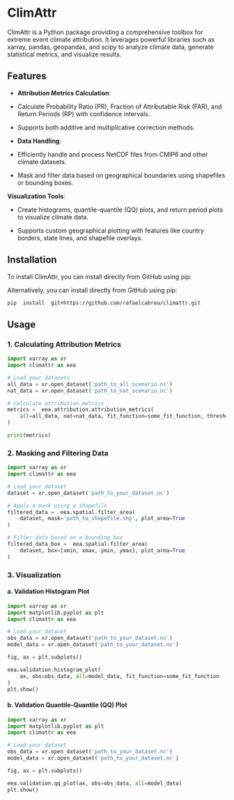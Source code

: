 
# ClimAttr

ClimAttr is a Python package providing a comprehensive toolbox for extreme event climate attribution. It leverages powerful libraries such as xarray, pandas, geopandas, and scipy to analyze climate data, generate statistical metrics, and visualize results.

## Features

-  **Attribution Metrics Calculation**:

- Calculate Probability Ratio (PR), Fraction of Attributable Risk (FAR), and Return Periods (RP) with confidence intervals.

- Supports both additive and multiplicative correction methods.

-  **Data Handling**:

- Efficiently handle and process NetCDF files from CMIP6 and other climate datasets.

- Mask and filter data based on geographical boundaries using shapefiles or bounding boxes.

**Visualization Tools**:

- Create histograms, quantile-quantile (QQ) plots, and return period plots to visualize climate data.

- Supports custom geographical plotting with features like country borders, state lines, and shapefile overlays.

  

## Installation

  

To install ClimAttr, you can install directly from GitHub using pip:

Alternatively, you can install directly from GitHub using pip:

```bash
pip  install  git+https://github.com/rafaelcabreu/climattr.git
```

  

## Usage

### 1. Calculating Attribution Metrics

```python
import xarray as xr
import climattr as eea

# Load your datasets
all_data = xr.open_dataset('path_to_all_scenario.nc')
nat_data = xr.open_dataset('path_to_nat_scenario.nc')

# Calculate attribution metrics
metrics =  eea.attribution.attribution_metrics(
	all=all_data, nat=nat_data, fit_function=some_fit_function, thresh=threshold_value
)

print(metrics)
```

  

### 2. Masking and Filtering Data

```python
import xarray as xr
import climattr as eea

# Load your dataset
dataset = xr.open_dataset('path_to_your_dataset.nc')

# Apply a mask using a shapefile
filtered_data =  eea.spatial.filter_area(
	dataset, mask='path_to_shapefile.shp', plot_area=True
)

# Filter data based on a bounding box
filtered_data_box =  eea.spatial.filter_area(
	dataset, box=[xmin, xmax, ymin, ymax], plot_area=True
)
```

### 3. Visualization

#### a. Validation Histogram Plot

```python
import xarray as xr
import matplotlib.pyplot as plt
import climattr as eea

# Load your dataset
obs_data = xr.open_dataset('path_to_your_dataset.nc')
model_data = xr.open_dataset('path_to_your_dataset.nc')

fig, ax = plt.subplots()

eea.validation.histogram_plot(
	ax, obs=obs_data, all=model_data, fit_function=some_fit_function
)
plt.show()
```

#### b. Validation Quantile-Quantile (QQ) Plot

```python
import xarray as xr
import matplotlib.pyplot as plt
import climattr as eea

# Load your dataset
obs_data = xr.open_dataset('path_to_your_dataset.nc')
model_data = xr.open_dataset('path_to_your_dataset.nc')

fig, ax = plt.subplots()

eea.validation.qq_plot(ax, obs=obs_data, all=model_data)
plt.show()
```



